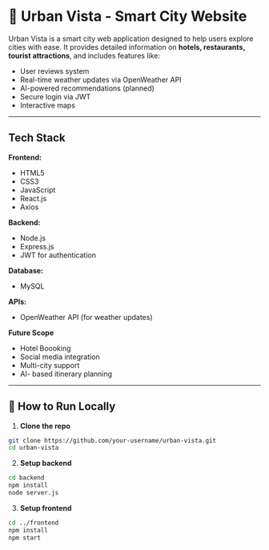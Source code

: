 # 🌆 Urban Vista - Smart City Website

Urban Vista is a smart city web application designed to help users explore cities with ease. It provides detailed information on **hotels, restaurants, tourist attractions**, and includes features like:

-  User reviews system  
-  Real-time weather updates via OpenWeather API  
-  AI-powered recommendations (planned)  
-  Secure login via JWT  
-  Interactive maps

---

## Tech Stack

**Frontend:**
- HTML5
- CSS3 
- JavaScript
- React.js
- Axios

**Backend:**
- Node.js
- Express.js
- JWT for authentication

**Database:**
- MySQL

**APIs:**
- OpenWeather API (for weather updates)

**Future Scope**
- Hotel Boooking 
- Social media integration
- Multi-city support
- AI- based itinerary planning



---

## 🔧 How to Run Locally

1. **Clone the repo**

```bash
git clone https://github.com/your-username/urban-vista.git
cd urban-vista
```

2. **Setup backend**

```bash
cd backend
npm install
node server.js
```
3. **Setup frontend**

```bash
cd ../frontend
npm install
npm start
```




